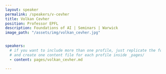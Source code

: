 ```yaml
---
layout: speaker
permalink: /speakers/v-cevher
title: Volkan Cevher
position: Professor EPFL
description: Foundations of AI | Seminars | Warwick
image_path: "/assets/img/volkan_cevher.jpg"


speakers: 
  # if you want to include more than one profile, just replicate the following block
  # and create one content file for each profile inside _pages/
  - content: pages/volkan_cevher.md

---
```


